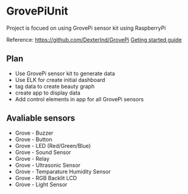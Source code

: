 # GrovePiUnit

Project is focued on using GrovePi sensor kit using RaspberryPi

Reference: https://github.com/DexterInd/GrovePi
[Geting started guide](http://www.dexterindustries.com/GrovePi/get-started-with-the-grovepi/)

## Plan
* Use GrovePi sensor kit to generate data
* Use ELK for create initial dashboard
* tag data to create beauty graph
* create app to display data
* Add control elements in app for all GrovePi sensors

## Avaliable sensors
* Grove - Buzzer
* Grove - Button
* Grove - LED (Red/Green/Blue)
* Grove - Sound Sensor
* Grove - Relay
* Grove - Ultrasonic Sensor
* Grove - Temparature Humidity Sensor
* Grove - RGB Backlit LCD
* Grove - Light Sensor
